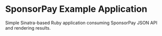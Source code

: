 # SponsorPay Example Application

Simple Sinatra-based Ruby application consuming SponsorPay JSON API and rendering results.